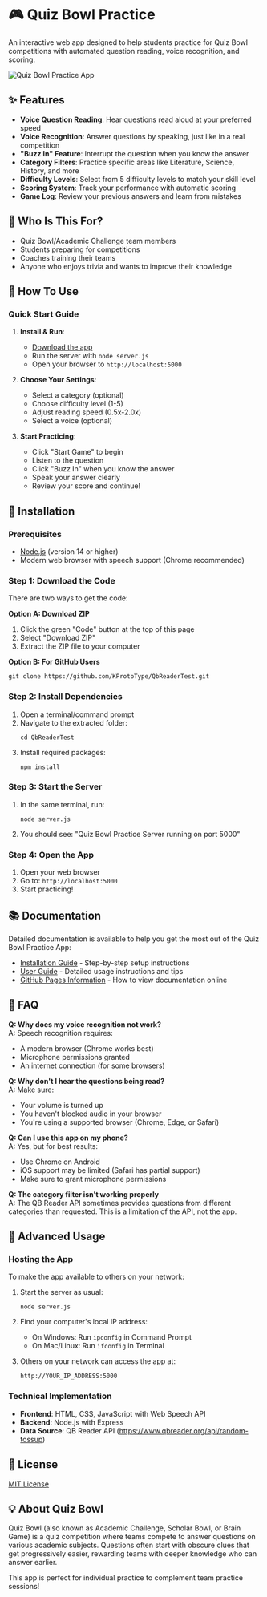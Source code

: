 # 🎮 Quiz Bowl Practice

An interactive web app designed to help students practice for Quiz Bowl competitions with automated question reading, voice recognition, and scoring.

![Quiz Bowl Practice App](screenshots/app-preview.png)

## ✨ Features

- **Voice Question Reading**: Hear questions read aloud at your preferred speed
- **Voice Recognition**: Answer questions by speaking, just like in a real competition
- **"Buzz In" Feature**: Interrupt the question when you know the answer
- **Category Filters**: Practice specific areas like Literature, Science, History, and more
- **Difficulty Levels**: Select from 5 difficulty levels to match your skill level
- **Scoring System**: Track your performance with automatic scoring
- **Game Log**: Review your previous answers and learn from mistakes

## 🎯 Who Is This For?

- Quiz Bowl/Academic Challenge team members
- Students preparing for competitions
- Coaches training their teams
- Anyone who enjoys trivia and wants to improve their knowledge

## 📱 How To Use

### Quick Start Guide

1. **Install & Run**: 
   - [Download the app](#installation)
   - Run the server with `node server.js`
   - Open your browser to `http://localhost:5000`

2. **Choose Your Settings**:
   - Select a category (optional)
   - Choose difficulty level (1-5)
   - Adjust reading speed (0.5x-2.0x)
   - Select a voice (optional)

3. **Start Practicing**:
   - Click "Start Game" to begin
   - Listen to the question
   - Click "Buzz In" when you know the answer
   - Speak your answer clearly
   - Review your score and continue!

## 🔧 Installation

### Prerequisites
- [Node.js](https://nodejs.org/) (version 14 or higher)
- Modern web browser with speech support (Chrome recommended)

### Step 1: Download the Code
There are two ways to get the code:

**Option A: Download ZIP**
1. Click the green "Code" button at the top of this page
2. Select "Download ZIP"
3. Extract the ZIP file to your computer

**Option B: For GitHub Users**
```
git clone https://github.com/KProtoType/QbReaderTest.git
```

### Step 2: Install Dependencies
1. Open a terminal/command prompt
2. Navigate to the extracted folder:
   ```
   cd QbReaderTest
   ```
3. Install required packages:
   ```
   npm install
   ```

### Step 3: Start the Server
1. In the same terminal, run:
   ```
   node server.js
   ```
2. You should see: "Quiz Bowl Practice Server running on port 5000"

### Step 4: Open the App
1. Open your web browser
2. Go to: `http://localhost:5000`
3. Start practicing!

## 📚 Documentation

Detailed documentation is available to help you get the most out of the Quiz Bowl Practice App:

- [Installation Guide](https://kprototype.github.io/QbReaderTest/installation-guide.html) - Step-by-step setup instructions
- [User Guide](https://kprototype.github.io/QbReaderTest/user-guide.html) - Detailed usage instructions and tips
- [GitHub Pages Information](GITHUB-PAGES.md) - How to view documentation online

## 🤔 FAQ

**Q: Why does my voice recognition not work?**  
A: Speech recognition requires:
- A modern browser (Chrome works best)
- Microphone permissions granted
- An internet connection (for some browsers)

**Q: Why don't I hear the questions being read?**  
A: Make sure:
- Your volume is turned up
- You haven't blocked audio in your browser
- You're using a supported browser (Chrome, Edge, or Safari)

**Q: Can I use this app on my phone?**  
A: Yes, but for best results:
- Use Chrome on Android
- iOS support may be limited (Safari has partial support)
- Make sure to grant microphone permissions

**Q: The category filter isn't working properly**  
A: The QB Reader API sometimes provides questions from different categories than requested. This is a limitation of the API, not the app.

## 🚀 Advanced Usage

### Hosting the App

To make the app available to others on your network:

1. Start the server as usual:
   ```
   node server.js
   ```

2. Find your computer's local IP address:
   - On Windows: Run `ipconfig` in Command Prompt
   - On Mac/Linux: Run `ifconfig` in Terminal

3. Others on your network can access the app at:
   ```
   http://YOUR_IP_ADDRESS:5000
   ```

### Technical Implementation

- **Frontend**: HTML, CSS, JavaScript with Web Speech API
- **Backend**: Node.js with Express
- **Data Source**: QB Reader API (https://www.qbreader.org/api/random-tossup)

## 📜 License

[MIT License](LICENSE)

## 💡 About Quiz Bowl

Quiz Bowl (also known as Academic Challenge, Scholar Bowl, or Brain Game) is a quiz competition where teams compete to answer questions on various academic subjects. Questions often start with obscure clues that get progressively easier, rewarding teams with deeper knowledge who can answer earlier.

This app is perfect for individual practice to complement team practice sessions!
